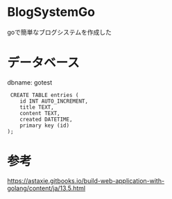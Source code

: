 # BlogSystemGo
goで簡単なブログシステムを作成した

# データベース
dbname: gotest
```
 CREATE TABLE entries (
    id INT AUTO_INCREMENT,
    title TEXT,
    content TEXT,
    created DATETIME,
    primary key (id)
);
```
# 参考
https://astaxie.gitbooks.io/build-web-application-with-golang/content/ja/13.5.html